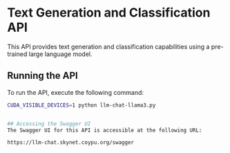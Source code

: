 # Text Generation and Classification API

This API provides text generation and classification capabilities using a pre-trained large language model.

## Running the API

To run the API, execute the following command:

```sh
CUDA_VISIBLE_DEVICES=1 python llm-chat-llama3.py


## Accessing the Swagger UI
The Swagger UI for this API is accessible at the following URL:

https://llm-chat.skynet.coypu.org/swagger

